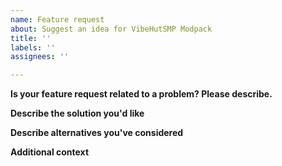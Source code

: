 ```yaml
---
name: Feature request
about: Suggest an idea for VibeHutSMP Modpack
title: ''
labels: ''
assignees: ''

---
```


**Is your feature request related to a problem? Please describe.**

**Describe the solution you'd like**

**Describe alternatives you've considered**

**Additional context**
